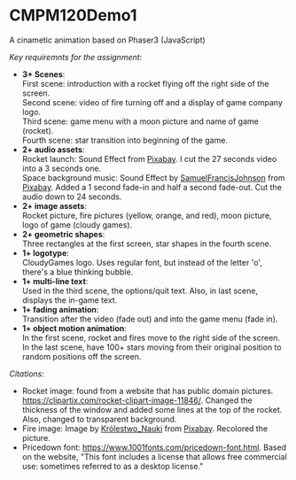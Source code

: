 # CMPM120Demo1
A cinametic animation based on Phaser3 (JavaScript)

*Key requiremnts for the assignment:*
- **3+ Scenes**:<br>
    First scene: introduction with a rocket flying off the right side of the screen. <br>
    Second scene: video of fire turning off and a display of game company logo. <br>
    Third scene: game menu with a moon picture and name of game (rocket). <br>
    Fourth scene: star transition into beginning of the game. <br>
- **2+ audio assets**:<br>
    Rocket launch: Sound Effect from <a href="https://pixabay.com/?utm_source=link-attribution&amp;utm_medium=referral&amp;utm_campaign=music&amp;utm_content=76003">Pixabay</a>. I cut the 27 seconds video into a 3 seconds one.<br>
    Space background music: Sound Effect by <a href="https://pixabay.com/users/samuelfrancisjohnson-1207793/?utm_source=link-attribution&amp;utm_medium=referral&amp;utm_campaign=music&amp;utm_content=106826">SamuelFrancisJohnson</a> from <a href="https://pixabay.com//?utm_source=link-attribution&amp;utm_medium=referral&amp;utm_campaign=music&amp;utm_content=106826">Pixabay</a>. Added a 1 second fade-in and half a second fade-out. Cut the audio down to 24 seconds.
- **2+ image assets**:<br>
    Rocket picture, fire pictures (yellow, orange, and red), moon picture, logo of game (cloudy games).<br>
- **2+ geometric shapes**:<br>
    Three rectangles at the first screen, star shapes in the fourth scene.<br>
- **1+ logotype**:<br>
    CloudyGames logo. Uses regular font, but instead of the letter 'o', there's a blue thinking bubble.<br>
- **1+ multi-line text**:<br>
    Used in the third scene, the options/quit text. Also, in last scene, displays the in-game text.<br>
- **1+ fading animation**:<br>
    Transition after the video (fade out) and into the game menu (fade in).<br>
- **1+ object motion animation**:<br>
    In the first scene, rocket and fires move to the right side of the screen. In the last scene, have 100+ stars moving from their original position to random positions off the screen.

*Citations:*
- Rocket image: found from a website that has public domain pictures. https://clipartix.com/rocket-clipart-image-11846/. Changed the thickness of the window and added some lines at the top of the rocket. Also, changed to transparent background.
- Fire image: Image by <a href="https://pixabay.com/users/królestwo_nauki-17664295/?utm_source=link-attribution&amp;utm_medium=referral&amp;utm_campaign=image&amp;utm_content=6904983">Królestwo_Nauki</a> from <a href="https://pixabay.com//?utm_source=link-attribution&amp;utm_medium=referral&amp;utm_campaign=image&amp;utm_content=6904983">Pixabay</a>. Recolored the picture.
- Pricedown font: https://www.1001fonts.com/pricedown-font.html. Based on the website, "This font includes a license that allows free commercial use: sometimes referred to as a desktop license."